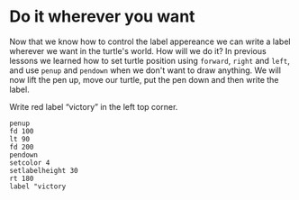 # Do it wherever you want

Now that we know how to control the label appereance we can write a label wherever we want in the turtle's world. How will we do it? In previous lessons we learned how to set turtle position using `forward`, `right` and `left`, and use `penup` and `pendown` when we don't want to draw anything. We will now lift the pen up, move our turtle, put the pen down and then write the label.

Write red label “victory” in the left top corner.
```result
penup
fd 100
lt 90
fd 200
pendown
setcolor 4
setlabelheight 30
rt 180
label "victory
```